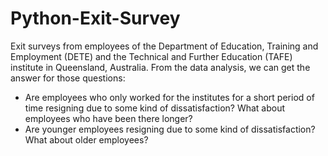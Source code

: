 # Python-Exit-Survey

 Exit surveys from employees of the Department of Education, Training and Employment (DETE) and the Technical and Further Education (TAFE) institute in Queensland, Australia. 
 From the data analysis, we can get the answer for those questions: 
* Are employees who only worked for the institutes for a short period of time resigning due to some kind of dissatisfaction? What about employees who have been there longer?
* Are younger employees resigning due to some kind of dissatisfaction? What about older employees?
